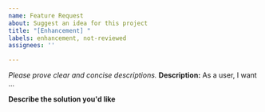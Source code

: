 ```yaml
---
name: Feature Request
about: Suggest an idea for this project
title: "[Enhancement] "
labels: enhancement, not-reviewed
assignees: ''

---
```


_Please prove clear and concise descriptions._
**Description:**
As a user, I want ...

**Describe the solution you'd like**
